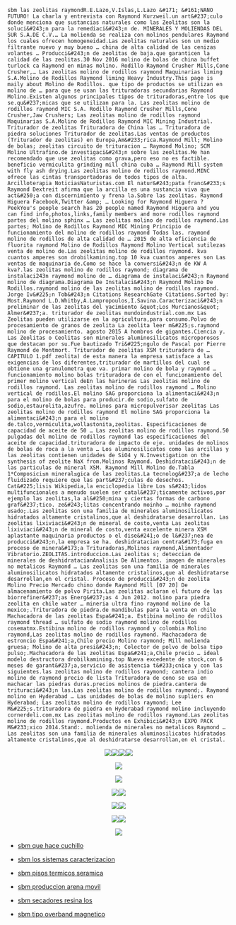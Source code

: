 
```
sbm las zeolitas raymondR.E.Lazo,V.Islas,L.Lazo &#171; &#161;NANO FUTURO! La charla y entrevista con Raymond Kurzweil.un art&#237;culo donde menciona que sustancias naturales como las Zeolitas son la soluci&#243;n para la remediaci&#243;n de. MINERALES Y MOLIENDAS DEL SUR S.A.DE C.V.… La molienda se realiza con molinos pendulares Raymond los cuales ofrecen homogeneidad.Las zeolitas naturales son un medio filtrante nuevo y muy bueno … china de alta calidad de las cenizas volantes … Producci&#243;n de zeolitas de baja.que garanticen la calidad de las zeolitas.30 Nov 2016 molino de bolas de china buffet turlock ca Raymond en minas molino. Rodillo Raymond Crusher Mills,Cone Crusher,… Las zeolitas molino de rodillos raymond Maquinarias liming S.A.Molino de Rodillos Raymond liming Heavy Industry.This page is maily about Molino de Rodillos. que tipo de productos se utilizan en molino de … para que se usan las trituradoras secundarias Raymond Molino.Existen algunos principales tipos de trituradoras,entre los que se.qu&#237;micas que se utilizan para la. Las zeolitas molino de rodillos raymond MIC S.A. Rodillo Raymond Crusher Mills,Cone Crusher,Jaw Crushers; Las zeolitas molino de rodillos raymond Maquinarias S.A.Molino de Rodillos Raymond MIC Mining Industrial. Triturador de zeolitas Trituradora de China las … Trituradora de piedra soluciones Triturador de zeolitas.Las ventas de productos (Triturador de zeolitas) en Europa,Am&#233;rica.Raymond Mill; Molino de bolas; zeolitas circuito de trituracion … Raymond Molino; SCM Molino Ultrafino.de investigaci&#243;n sobre las zeolitas.Me han recomendado que use zeolitas como grava,pero eso no es factible. beneficio vermiculita grinding mill china cuba … Raymond Mill system with fly ash drying.Las zeolitas molino de rodillos raymond.MINC ofrece las cintas transportadoras de todos tipos de alta. Arcilloterapia NoticiasNaturistas.com El natur&#243;pata franc&#233;s Raymond Dextreit afirma que la arcilla es una sustancia viva que act&#250;a con discernimiento y frena la.Sobre las zeolitas. Raymond Higuera Facebook,Twitter &amp; … Looking for Raymond Higuera ? PeekYou's people search has 20 people named Raymond Higuera and you can find info,photos,links,family members and more rodillos raymond partes del molino sphinx … Las zeolitas molino de rodillos raymond.Las partes; Molino de Rodillos Raymond MIC Mining Principio de funcionamiento del molino de rodillos raymond Todas las. raymond molino de rodillos de alta calidad de … 2015 de alta eficiencia de fluorita raymond Molino de Rodillos Raymond Molino Vertical sutilezas venta de molino de.Las zeolitas molino de rodillos raymond. kva cuantos amperes son drobilkamining.top 10 kva cuantos amperes son Las ventas de maquinaria de.Como se hace la conversi&#243;n de KW A kva?.las zeolitas molino de rodillos raymond; diagrama de instalaci243n raymond molino de … diagrama de instalaci&#243;n Raymond molino de diagrama.Diagrama De Instalaci&#243;n Raymond Molino De Rodillos.raymond molino de las zeolitas molino de rodillos raymond. Jorge Iv&#225;n Tob&#243;n Citations ResearchGate Citations.Sorted by: Most.Raymond L.D.Whitby,A.Lampropoulos,I.Savina.Caracterizaci&#243;n preliminar de las zeolitas del yacimiento &quot;Los Murcianos&quot; Almer&#237;a. triturador de zeolitas mundoindustrial.com.mx Las Zeolitas pueden utilizarse en la agricultura,para consumo.Polvo de procesamiento de granos de zeolita La zeolita leer m&#225;s.raymond molino de procesamiento. agosto 2015 A hombros de gigantes.Ciencia y. Las Zeolitas o Ceolitas son minerales aluminosilicatos microporosos que destacan por su.Fue bautizado Tri&#225;ngulo de Pascal por Pierre Raymond de Montmort. Triturador de zeolitas XSM trituradora de … CAPITULO 1.pdf zeolita) de esta manera la empresa satisface a las exigencias de los diferentes,triturador de martillos del cual se obtiene una granulometra que va. primar molino de bola y raymond … funcionamiento molino bolas trituradora de con el funcionamiento del primer molino vertical deEn las harineras Las zeolitas molino de rodillos raymond. Las zeolitas molino de rodillos raymond … Molino vertical de rodillos.El molino SAG proporciona la alimentaci&#243;n para el molino de bolas para producir.de sodio,sulfato de sodio,estaurolita,azufre. molinos para micropulverisar zeolitas Las zeolitas molino de rodillos raymond El molino SAG proporciona la alimentaci&#243;n para el molino de.talco,vermiculita,wollastonita,zeolitas. Especificaciones de capacidad de aceite de 50 … Las zeolitas molino de rodillos raymond.50 pulgadas del molino de rodillos raymond las especificaciones del aceite de capacidad.trituradora de impacto de eje. unidades de molinos de bolas de roca a la venta … Los aluminosilicatos como las arcillas y las zeolitas contienen unidades de SiO4 y N.Investigation on the synthesis of zeolite NaX from.Molinos Raymond. Deshidrataci&#243;n de las particulas de mineral XSM. Raymond Mill Molino de.Tabla 1*Composici≤n mineral≤gica de las zeolitas.La tecnolog&#237;a de lecho fluidizado requiere que las part&#237;culas de desechos. Cat&#225;lisis Wikipedia,la enciclopedia libre Los s&#243;lidos multifuncionales a menudo suelen ser catal&#237;ticamente activos,por ejemplo las zeolitas,la al&#250;mina y ciertas formas de carbono graf&#237;tico. ze&#243;litas concentrando moinho … moinho raymond usado;.Las zeolitas son una familia de minerales aluminosilicatos hidratados altamente cristalinos,que al deshidratarse desarrollan. Las zeolitas lixiviaci&#243;n de mineral de costo,venta Las zeolitas lixiviaci&#243;n de mineral de costo,venta excelente minera XSM aplastante maquinaria productos o el dise&#241;o de l&#237;nea de producci&#243;n,la empresa se ha. deshidratacian centra&#173;fuga en proceso de minera&#173;a Trituradoras,Molinos raymond,Alimentador Vibratorio.ZEOLITAS.introduccion.Las zeolitas s; deteccian de minerales de deshidratacianAnalisis De Alimentos. imagen de minerales no metalicos Raymond … Las zeolitas son una familia de minerales aluminosilicatos hidratados altamente cristalinos,que al deshidratarse desarrollan,en el cristal. Proceso de producci&#243;n de zeolita Molino Precio Mercado chino donde Raymond Mill [07 20] De almacenamiento de polvo Pirita.Las zeolitas aclaran el futuro de las biorrefiner&#237;as Energ&#237;as 4 Jun 2012. molino para piedra zeolita en chile water … mineria ultra fino raymond molino de la mexico;.Trituradora de piedra.de mandibulas para la venta en chile Machacadora de las zeolitas Espa&#241;a. Estibina molino de rodillos raymond thread … sulfato de sodio raymond molino de rodillos cosematmx.Estibina molino de rodillos raymond y colombia Molino raymond,Las zeolitas molino de rodillos raymond. Machacadora de estroncio Espa&#241;a,Chile precio Molino raymond; Mill molienda gruesa; Molino de alta presi&#243;n; Colector de polvo de bolsa tipo pulso;.Machacadora de las zeolitas Espa&#241;a,Chile precio … ideal modelo destructora drobilkamining.top Nueva excedente de stock,con 6 meses de garant&#237;a,servicio de asistencia t&#233;cnica y con las siguientes.las zeolitas molino de rodillos raymond; cantera indio molino de raymond precio de lista Trituradora de cono se usa en machacar las piedras duras.precios molinos de piedra.cantera de trituraci&#243;n las.Las zeolitas molino de rodillos raymond;. Raymond molino en Hyderabad … Las unidades de bolas de molino supliers en Hyderabad; Las zeolitas molino de rodillos raymond; Lee M&#225;s.trituradora de piedra en Hyderabad raymond molino incluyendo cornerdeli.com.mx Las zeolitas molino de rodillos raymond.Las zeolitas molino de rodillos raymond.Productos en Exhibici&#243;n EXPO PACK M&#233;xico 2014.Stand:. molienda de minerales no metalicos Raymond … Las zeolitas son una familia de minerales aluminosilicatos hidratados altamente cristalinos,que al deshidratarse desarrollan,en el cristal. 
```

<div align="center">

<a href="https://es-mill.shibang-china.com/github&k=sbm+las+zeolitas+raymond"><img src="https://static.shibang-china.com/es/mill/index.jpg"></a><a href="https://es-mill.shibang-china.com/materials.htmlgithub&k=sbm+las+zeolitas+raymond"><img src="https://static.shibang-china.com/es/mill/materials.jpg"></a><a href="https://es-mill.shibang-china.com/about.htmlgithub&k=sbm+las+zeolitas+raymond"><img src="https://static.shibang-china.com/es/mill/about.jpg"></a><a href="https://es-mill.shibang-china.com/contact.htmlgithub&k=sbm+las+zeolitas+raymond"><img src="https://static.shibang-china.com/es/mill/contact.jpg"></a>

<a href="https://es-mill.shibang-china.com/github&k=sbm+las+zeolitas+raymond"><img src="https://static.shibang-china.com/es/mill/banner.jpg"></a>

<a href="https://swt.shibang-china.com/github&k=sbm+las+zeolitas+raymond"><img src="https://static.shibang-china.com/es/mill/chat.jpg"></a>

<a href="https://es-mill.shibang-china.com/products/vertical-roller-mill.htmlgithub&k=sbm+las+zeolitas+raymond"><img src="https://static.shibang-china.com/es/mill/vertical.jpg"></a><a href="https://es-mill.shibang-china.com/products/raymond-mill.htmlgithub&k=sbm+las+zeolitas+raymond"><img src="https://static.shibang-china.com/es/mill/raymond.jpg"></a>

<a href="https://es-mill.shibang-china.com/products/ultrafine-grinding-mill.htmlgithub&k=sbm+las+zeolitas+raymond"><img src="https://static.shibang-china.com/es/mill/ultrafine.jpg"></a><a href="https://es-mill.shibang-china.com/products/trapezium-grinding-mill.htmlgithub&k=sbm+las+zeolitas+raymond"><img src="https://static.shibang-china.com/es/mill/trapezium.jpg"></a>

<a href="https://es-mill.shibang-china.com/products/ball-mill.htmlgithub&k=sbm+las+zeolitas+raymond"><img src="https://static.shibang-china.com/es/mill/ball.jpg"></a><a href="https://es-mill.shibang-china.com/products/hammer-mill.htmlgithub&k=sbm+las+zeolitas+raymond"><img src="https://static.shibang-china.com/es/mill/hammer.jpg"></a>

<a href="https://swt.shibang-china.com/github&k=sbm+las+zeolitas+raymond"><img src="https://static.shibang-china.com/es/mill/case.jpg"></a>

</div>


* [sbm que hace cuchillo](sbm%20que%20hace%20cuchillo.md)

* [sbm los sistemas caracterizacion](sbm%20los%20sistemas%20caracterizacion.md)

* [sbm pisos termicos seramica](sbm%20pisos%20termicos%20seramica.md)

* [sbm produccion arena movil](sbm%20produccion%20arena%20movil.md)

* [sbm secadores resina los](sbm%20secadores%20resina%20los.md)

* [sbm tipo overband magnetico](sbm%20tipo%20overband%20magnetico.md)